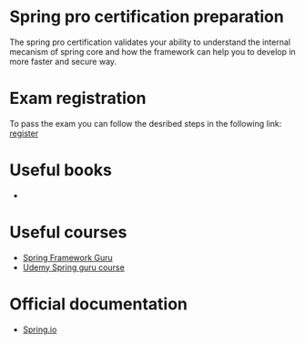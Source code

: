 # Spring pro certification preparation
The spring pro certification validates your ability to understand the internal mecanism of spring core and how the framework can help you to develop in more faster and secure way.

# Exam registration
To pass the exam you can follow the desribed steps in the following link: [register](https://www.vmware.com/learning/certification/spring-pro-develop-exam.html)

# Useful books
- 

# Useful courses
- [Spring Framework Guru](https://springframework.guru/)
- [Udemy Spring guru course](https://www.udemy.com/course/spring-framework-5-beginner-to-guru/)

# Official documentation
- [Spring.io](https://spring.io/)
